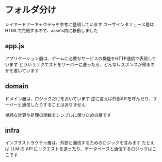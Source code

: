# フォルダ分け
レイヤードアーキテクチャを参考に整頓しています
ユーザインタフェース層はHTMLで完結するので、assets内に移動しました

## app.js
アプリケーション層は、ゲームに必要なサービスの機能をHTTP通信で表現しています
どういうリクエストをサーバーに送ったら、どんなレスポンスが帰るのかを書いています

## domain
ドメイン層は、ロジックだけをおいています
逆に言えば外部APIを呼んだり、サーバーと通信したりすることはありません

単純な計算や処理の関数をシンプルに保つための層です

## infra
インフラストラクチャ層は、外部と通信するためのロジックを含みます
たとえば LLM の API にリクエストを送ったり、データベースと通信するロジックはここです